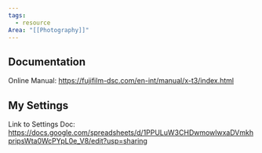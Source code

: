 ```yaml
---
tags:
  - resource
Area: "[[Photography]]"
---
```


## Documentation

Online Manual: https://fujifilm-dsc.com/en-int/manual/x-t3/index.html


## My Settings

Link to Settings Doc:  https://docs.google.com/spreadsheets/d/1PPULuW3CHDwmowlwxaDVmkhpripsWta0WcPYpL0e_V8/edit?usp=sharing